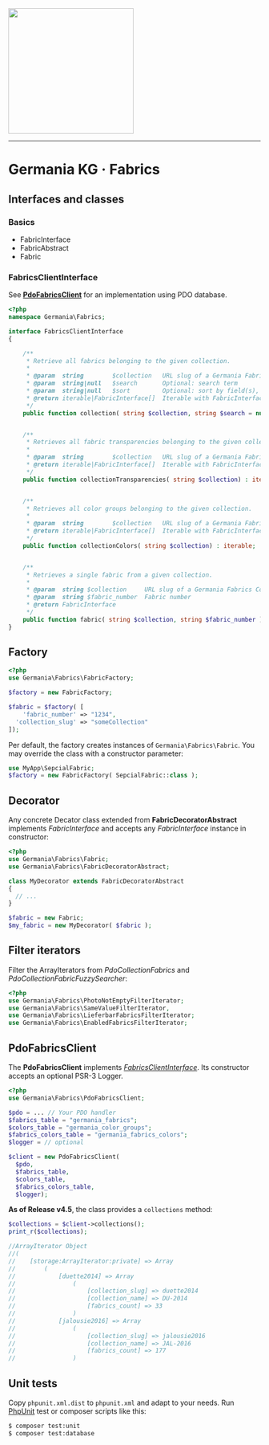 <img src="https://static.germania-kg.com/logos/ga-logo-2016-web.svgz" width="250px">

------




# Germania KG · Fabrics



## Interfaces and classes

### Basics

- FabricInterface
- FabricAbstract
- Fabric

### FabricsClientInterface

See [**PdoFabricsClient**](#PdoFabricsClient) for an implementation using PDO database.

```php
<?php
namespace Germania\Fabrics;

interface FabricsClientInterface
{

    /**
     * Retrieve all fabrics belonging to the given collection.
     *
     * @param  string        $collection   URL slug of a Germania Fabrics Collection
     * @param  string|null   $search       Optional: search term
     * @param  string|null   $sort         Optional: sort by field(s), string or CSV string
     * @return iterable|FabricInterface[]  Iterable with FabricInterface instances
     */
    public function collection( string $collection, string $search = null, string $sort = null) : iterable;


    /**
     * Retrieves all fabric transparencies belonging to the given collection.
     *
     * @param  string        $collection   URL slug of a Germania Fabrics Collection
     * @return iterable|FabricInterface[]  Iterable with FabricInterface instances
     */
    public function collectionTransparencies( string $collection) : iterable;


    /**
     * Retrieves all color groups belonging to the given collection.
     *
     * @param  string        $collection   URL slug of a Germania Fabrics Collection
     * @return iterable|FabricInterface[]  Iterable with FabricInterface instances
     */
    public function collectionColors( string $collection) : iterable;


    /**
     * Retrieves a single fabric from a given collection.
     *
     * @param  string $collection     URL slug of a Germania Fabrics Collection
     * @param  string $fabric_number  Fabric number
     * @return FabricInterface
     */
    public function fabric( string $collection, string $fabric_number ) : FabricInterface;
}

```





## Factory

```php
<?php
use Germania\Fabrics\FabricFactory;

$factory = new FabricFactory;

$fabric = $factory( [
	'fabric_number' => "1234",
  'collection_slug' => "someCollection"
]);
```

Per default, the factory creates instances of `Germania\Fabrics\Fabric`. You may override the class with a constructor parameter:

```php
use MyApp\SepcialFabric;
$factory = new FabricFactory( SepcialFabric::class );
```





## Decorator

Any concrete Decator class extended from **FabricDecoratorAbstract** implements *FabricInterface* and accepts any *FabricInterface* instance in constructor:

```php
<?php
use Germania\Fabrics\Fabric;
use Germania\Fabrics\FabricDecoratorAbstract;

class MyDecorator extends FabricDecoratorAbstract
{
  // ...
}

$fabric = new Fabric;
$my_fabric = new MyDecorator( $fabric );
```





## Filter iterators

Filter the ArrayIterators from *PdoCollectionFabrics* and *PdoCollectionFabricFuzzySearcher*:

```php
<?php
use Germania\Fabrics\PhotoNotEmptyFilterIterator;
use Germania\Fabrics\SameValueFilterIterator,
use Germania\Fabrics\LieferbarFabricsFilterIterator;
use Germania\Fabrics\EnabledFabricsFilterIterator;
```



## PdoFabricsClient

The **PdoFabricsClient** implements *[FabricsClientInterface](#FabricsClientInterface)*. Its constructor accepts an optional PSR-3 Logger.

```php
<?php
use Germania\Fabrics\PdoFabricsClient;

$pdo = ... // Your PDO handler
$fabrics_table = "germania_fabrics";
$colors_table = "germania_color_groups";
$fabrics_colors_table = "germania_fabrics_colors";
$logger = // optional

$client = new PdoFabricsClient(
  $pdo, 
  $fabrics_table, 
  $colors_table, 
  $fabrics_colors_table, 
  $logger);
```

**As of Release v4.5**, the class provides a `collections` method:

```php
$collections = $client->collections();
print_r($collections);

//ArrayIterator Object
//(
//    [storage:ArrayIterator:private] => Array
//        (
//            [duette2014] => Array
//                (
//                    [collection_slug] => duette2014
//                    [collection_name] => DU-2014
//                    [fabrics_count] => 33
//                )
//            [jalousie2016] => Array
//                (
//                    [collection_slug] => jalousie2016
//                    [collection_name] => JAL-2016
//                    [fabrics_count] => 177
//                )
```





## Unit tests

Copy `phpunit.xml.dist` to `phpunit.xml` and adapt to your needs. Run [PhpUnit](https://phpunit.de/) test or composer scripts like this:

```bash
$ composer test:unit
$ composer test:database
```

